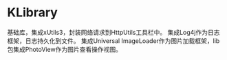 # KLibrary
基础库，集成xUtils3，封装网络请求到HttpUtils工具栏中。
集成Log4j作为日志框架，日志持久化到文件。
集成Universal ImageLoader作为图片加载框架，lib包集成PhotoView作为图片查看操作视图。
